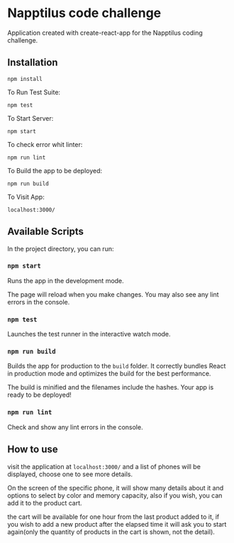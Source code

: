# Napptilus code challenge

Application created with create-react-app for the Napptilus coding challenge.


## Installation

`npm install`  

To Run Test Suite:  

`npm test`  

To Start Server:

`npm start`  

To check error whit linter:

`npm run lint`

To Build the app to be deployed:

`npm run build`

To Visit App:

`localhost:3000/`  



## Available Scripts

In the project directory, you can run:

### `npm start`

Runs the app in the development mode.

The page will reload when you make changes.
You may also see any lint errors in the console.

### `npm test`

Launches the test runner in the interactive watch mode.

### `npm run build`

Builds the app for production to the `build` folder.
It correctly bundles React in production mode and optimizes the build for the best performance.

The build is minified and the filenames include the hashes.
Your app is ready to be deployed!

### `npm run lint`

Check and show any lint errors in the console.


## How to use

visit the application at `localhost:3000/` and a list of phones will be displayed, choose one to see more details.

On the screen of the specific phone, it will show many details about it and options to select by color and memory capacity, also if you wish, you can add it to the product cart.

the cart will be available for one hour from the last product added to it, if you wish to add a new product after the elapsed time it will ask you to start again(only the quantity of products in the cart is shown, not the detail).